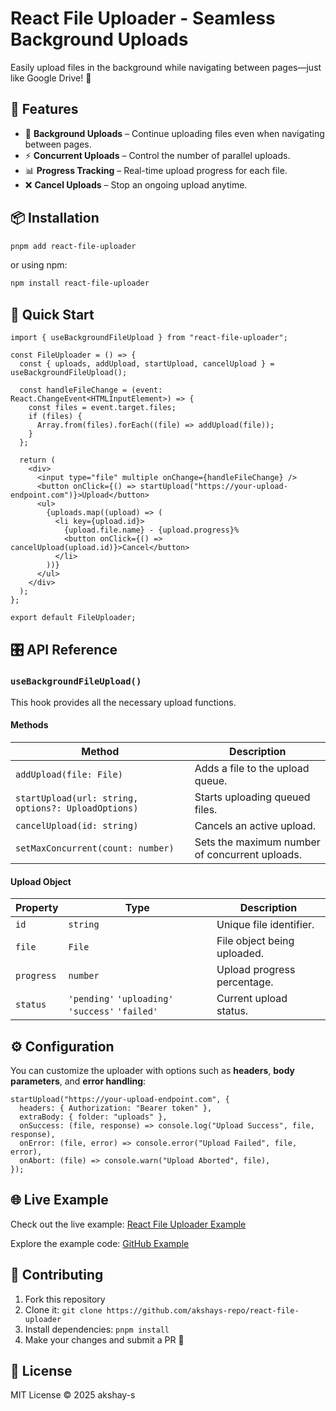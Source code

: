 # React File Uploader - Seamless Background Uploads

Easily upload files in the background while navigating between pages—just like Google Drive! 🚀

## 🌟 Features

- 📂 **Background Uploads** – Continue uploading files even when navigating between pages.
- ⚡ **Concurrent Uploads** – Control the number of parallel uploads.
- 📊 **Progress Tracking** – Real-time upload progress for each file.
- ❌ **Cancel Uploads** – Stop an ongoing upload anytime.

## 📦 Installation

```sh
pnpm add react-file-uploader
```

or using npm:

```sh
npm install react-file-uploader
```

## 🚀 Quick Start

```tsx
import { useBackgroundFileUpload } from "react-file-uploader";

const FileUploader = () => {
  const { uploads, addUpload, startUpload, cancelUpload } = useBackgroundFileUpload();

  const handleFileChange = (event: React.ChangeEvent<HTMLInputElement>) => {
    const files = event.target.files;
    if (files) {
      Array.from(files).forEach((file) => addUpload(file));
    }
  };

  return (
    <div>
      <input type="file" multiple onChange={handleFileChange} />
      <button onClick={() => startUpload("https://your-upload-endpoint.com")}>Upload</button>
      <ul>
        {uploads.map((upload) => (
          <li key={upload.id}>
            {upload.file.name} - {upload.progress}%
            <button onClick={() => cancelUpload(upload.id)}>Cancel</button>
          </li>
        ))}
      </ul>
    </div>
  );
};

export default FileUploader;
```

## 🎛 API Reference

### `useBackgroundFileUpload()`

This hook provides all the necessary upload functions.

#### **Methods**

| Method                                              | Description                                    |
| --------------------------------------------------- | ---------------------------------------------- |
| `addUpload(file: File)`                             | Adds a file to the upload queue.               |
| `startUpload(url: string, options?: UploadOptions)` | Starts uploading queued files.                 |
| `cancelUpload(id: string)`                          | Cancels an active upload.                      |
| `setMaxConcurrent(count: number)`                   | Sets the maximum number of concurrent uploads. |

#### **Upload Object**

| Property   | Type        | Description                 |
| ---------- | ----------- | --------------------------- |
| `id`       | `string`    | Unique file identifier.     |
| `file`     | `File`      | File object being uploaded. |
| `progress` | `number`    | Upload progress percentage. |
| `status`   | `'pending'` `'uploading'` `'success'` `'failed'` | Current upload status. |

## ⚙ Configuration

You can customize the uploader with options such as **headers**, **body parameters**, and **error handling**:

```tsx
startUpload("https://your-upload-endpoint.com", {
  headers: { Authorization: "Bearer token" },
  extraBody: { folder: "uploads" },
  onSuccess: (file, response) => console.log("Upload Success", file, response),
  onError: (file, error) => console.error("Upload Failed", file, error),
  onAbort: (file) => console.warn("Upload Aborted", file),
});
```

## 🌐 Live Example

Check out the live example: [React File Uploader Example](https://react-file-uploader-example.vercel.app/)

Explore the example code: [GitHub Example](https://github.com/akshays-repo/react-file-uploader/tree/main/packages/example)

## 🤝 Contributing

1. Fork this repository
2. Clone it: `git clone https://github.com/akshays-repo/react-file-uploader`
3. Install dependencies: `pnpm install`
4. Make your changes and submit a PR 🚀

## 📜 License

MIT License © 2025 akshay-s

